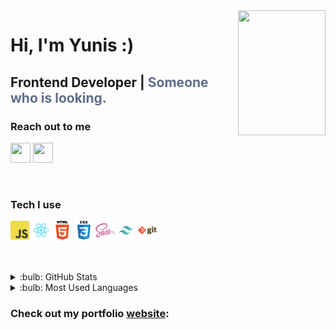 

<img src="https://media.giphy.com/media/v1.Y2lkPTc5MGI3NjExMzhlYTQ4MDEzMDQ4OThhNWE4OWVmNzc5MWU4ZTY1OWQ5ODU0NWRhOSZjdD1n/l0HlHLM0hD7bimkus/giphy.gif" align="right" height="200" width="140">

# Hi, I'm Yunis :)
## Frontend Developer | <font color="#5F6D8D"> Someone who is looking. </font>

### Reach out to me
[instagram]: https://www.instagram.com/llll.yunis.llll
[linkedin]: https://www.linkedin.com/in/yunis-aslanov-8b66b6259

[<img height="32" width="32" src="https://cdn.jsdelivr.net/npm/simple-icons@v8/icons/linkedin.svg" />][linkedin]
[<img height="32" width="32" src="https://cdn.jsdelivr.net/npm/simple-icons@v8/icons/instagram.svg" />][instagram]

<br />

### Tech I use
<img src="https://raw.githubusercontent.com/github/explore/80688e429a7d4ef2fca1e82350fe8e3517d3494d/topics/javascript/javascript.png" height="30" width="30">      <img src="https://raw.githubusercontent.com/github/explore/80688e429a7d4ef2fca1e82350fe8e3517d3494d/topics/react/react.png" height="30" width="30">    <img src="https://raw.githubusercontent.com/github/explore/80688e429a7d4ef2fca1e82350fe8e3517d3494d/topics/html/html.png" height="30" width="30">    <img src="https://raw.githubusercontent.com/github/explore/80688e429a7d4ef2fca1e82350fe8e3517d3494d/topics/css/css.png" height="30" width="30">    <img src="https://raw.githubusercontent.com/github/explore/80688e429a7d4ef2fca1e82350fe8e3517d3494d/topics/sass/sass.png" height="30" width="30">  <img src="https://raw.githubusercontent.com/github/explore/80688e429a7d4ef2fca1e82350fe8e3517d3494d/topics/tailwind/tailwind.png" height="30" width="30">    <img src="https://raw.githubusercontent.com/github/explore/80688e429a7d4ef2fca1e82350fe8e3517d3494d/topics/git/git.png" height="30" width="30">


<br />
<br />

<details>
<summary>:bulb: GitHub Stats</summary>
<img src="https://github-readme-stats.vercel.app/api?username=yunisaslan&show_icons=true&theme=tokyonight"> 
</details>


<details>
<summary>:bulb: Most Used Languages</summary>
<img src="https://github-readme-stats.vercel.app/api/top-langs/?username=yunisaslan&hide_progress=true"> 
</details>

### Check out my portfolio <a href="https://github.com/YunisAslan/artificial-intellegence-13">website</a>:
